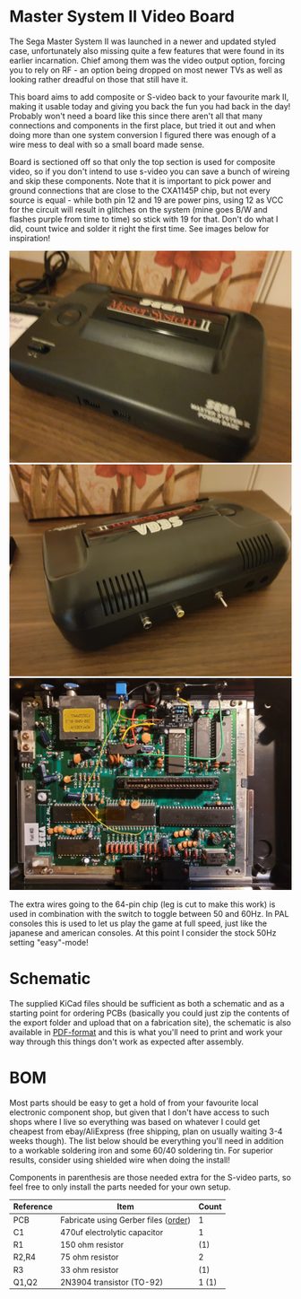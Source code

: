 # Master System II Video Board

The Sega Master System II was launched in a newer and updated styled case, unfortunately also missing quite a few features that were found in its earlier incarnation. Chief among them was the video output option, forcing you to rely on RF - an option being dropped on most newer TVs as well as looking rather dreadful on those that still have it.

This board aims to add composite or S-video back to your favourite mark II, making it usable today and giving you back the fun you had back in the day! Probably won't need a board like this since there aren't all that many connections and components in the first place, but tried it out and when doing more than one system conversion I figured there was enough of a wire mess to deal with so a small board made sense.

Board is sectioned off so that only the top section is used for composite video, so if you don't intend to use s-video you can save a bunch of wireing and skip these components. Note that it is important to pick power and ground connections that are close to the CXA1145P chip, but not every source is equal - while both pin 12 and 19 are power pins, using 12 as VCC for the circuit will result in glitches on the system (mine goes B/W and flashes purple from time to time) so stick with 19 for that. Don't do what I did, count twice and solder it right the first time. See images below for inspiration!

![Sega Master System II Front](https://github.com/tebl/SMS2_Composite_Board/raw/master/gallery/2019-06-08%2016.49.05.jpg)
![Sega Master System II Back](https://github.com/tebl/SMS2_Composite_Board/raw/master/gallery/2019-06-08%2016.48.37.jpg)
![Install](https://github.com/tebl/SMS2_Composite_Board/raw/master/gallery/2019-06-08%2001.18.07.jpg)

The extra wires going to the 64-pin chip (leg is cut to make this work) is used in combination with the switch to toggle between 50 and 60Hz. In PAL consoles this is used to let us play the game at full speed, just like the japanese and american consoles. At this point I consider the stock 50Hz setting "easy"-mode!

# Schematic
The supplied KiCad files should be sufficient as both a schematic and as a  starting point for ordering PCBs (basically you could just zip the contents of the export folder and upload that on a fabrication site), the schematic is also available in [PDF-format](https://github.com/tebl/SMS2_Composite_Board/raw/master/export/Master%20System%20II%20Video%20Board.pdf) and this is what you'll need to print and work your way through this things don't work as expected after assembly.

# BOM
Most parts should be easy to get a hold of from your favourite local electronic component shop, but given that I don't have access to such shops where I live so everything was based on whatever I could get cheapest from ebay/AliExpress (free shipping, plan on usually waiting 3-4 weeks though). The list below should be everything you'll need in addition to a workable soldering iron and some 60/40 soldering tin. For superior results, consider using shielded wire when doing the install!

Components in parenthesis are those needed extra for the S-video parts, so feel free to only install the parts needed for your own setup.

| Reference    | Item                                  | Count |
| ------------ | ------------------------------------- | ----- |
| PCB          | Fabricate using Gerber files ([order](https://www.pcbway.com/project/shareproject/Sega_Master_System_II_Composite_Video_Board.html=88707))  |     1 |
| C1           | 470uf electrolytic capacitor          |     1 |
| R1           | 150 ohm resistor                      |   (1) | 
| R2,R4        | 75 ohm resistor                       |     2 |
| R3           | 33 ohm resistor                       |   (1) |
| Q1,Q2        | 2N3904 transistor (TO-92)             | 1 (1) |